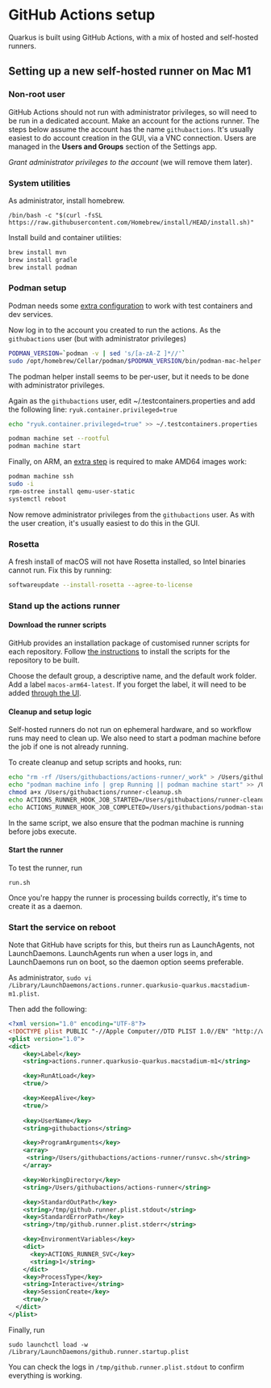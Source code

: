 # GitHub Actions setup

Quarkus is built using GitHub Actions, with a mix of hosted and self-hosted runners. 

## Setting up a new self-hosted runner on Mac M1 


### Non-root user

GitHub Actions should not run with administrator privileges, so will need to be run in a dedicated account. 
Make an account for the actions runner. The steps below assume the account has the name `githubactions`.
It's usually easiest to do account creation in the GUI, via a VNC connection. Users are managed in 
the **Users and Groups** section of the Settings app.

*Grant administrator privileges to the account* (we will remove them later).


### System utilities

As administrator, install homebrew. 
```shell
/bin/bash -c "$(curl -fsSL https://raw.githubusercontent.com/Homebrew/install/HEAD/install.sh)"
```

Install build and container utilities:

```bash
brew install mvn
brew install gradle
brew install podman
```

### Podman setup 

Podman needs some [extra configuration](https://quarkus.io/guides/podman) to work with test containers and dev services. 

Now log in to the account you created to run the actions.
As the `githubactions` user (but with administrator privileges)

```bash
PODMAN_VERSION=`podman -v | sed 's/[a-zA-Z ]*//'`
sudo /opt/homebrew/Cellar/podman/$PODMAN_VERSION/bin/podman-mac-helper install
```
The podman helper install seems to be per-user, but it needs to be done with administrator privileges. 

Again as the `githubactions` user, edit ~/.testcontainers.properties and add the following line: `ryuk.container.privileged=true`

```bash
echo "ryuk.container.privileged=true" >> ~/.testcontainers.properties
```

```bash
podman machine set --rootful
podman machine start
```

Finally, on ARM, an [extra step](https://edofic.com/posts/2021-09-12-podman-m1-amd64) is required to make AMD64 images work:

```bash
podman machine ssh
sudo -i
rpm-ostree install qemu-user-static
systemctl reboot
```

Now remove administrator privileges from the `githubactions` user. 
As with the user creation, it's usually easiest to do this in the GUI. 

### Rosetta

A fresh install of macOS will not have Rosetta installed, so Intel binaries cannot run. Fix this by running:

```bash
softwareupdate --install-rosetta --agree-to-license
```
### Stand up the actions runner

#### Download the runner scripts

GitHub provides an installation package of customised runner scripts for each repository. 
Follow [the instructions](https://docs.github.com/en/actions/hosting-your-own-runners/adding-self-hosted-runners)
to install the scripts for the repository to be built. 

Choose the default group, a descriptive name, and the default work folder. Add a label `macos-arm64-latest`.
If you forget the label, it will need to be added [through the UI](https://docs.github.com/en/actions/hosting-your-own-runners/using-labels-with-self-hosted-runners).


#### Cleanup and setup logic

Self-hosted runners do not run on ephemeral hardware, and so workflow runs may need to clean up. 
We also need to start a podman machine before the job if one is not already running. 

To create cleanup and setup scripts and hooks, run:

```bash
echo "rm -rf /Users/githubactions/actions-runner/_work" > /Users/githubactions/runner-cleanup.sh
echo "podman machine info | grep Running || podman machine start" >> /Users/githubactions/podman-start.sh
chmod a+x /Users/githubactions/runner-cleanup.sh
echo ACTIONS_RUNNER_HOOK_JOB_STARTED=/Users/githubactions/runner-cleanup.sh >> .env
echo ACTIONS_RUNNER_HOOK_JOB_COMPLETED=/Users/githubactions/podman-start.sh >> .env
```


In the same script, we also ensure that the podman machine is running before jobs execute.

#### Start the runner 

To test the runner, run 

`run.sh`

Once you're happy the runner is processing builds correctly, it's time to create it as a daemon. 

### Start the service on reboot

Note that GitHub have scripts for this, but theirs run as LaunchAgents, not LaunchDaemons. 
LaunchAgents run when a user logs in, and LaunchDaemons run on boot, so the daemon option seems preferable.


As administrator, `sudo vi /Library/LaunchDaemons/actions.runner.quarkusio-quarkus.macstadium-m1.plist`. 

Then add the following:

```xml
<?xml version="1.0" encoding="UTF-8"?>
<!DOCTYPE plist PUBLIC "-//Apple Computer//DTD PLIST 1.0//EN" "http://www.apple.com/DTDs/PropertyList-1.0.dtd">
<plist version="1.0">
<dict>
    <key>Label</key>
    <string>actions.runner.quarkusio-quarkus.macstadium-m1</string>

    <key>RunAtLoad</key>
    <true/>

    <key>KeepAlive</key>
    <true/>
  
    <key>UserName</key>
    <string>githubactions</string>

    <key>ProgramArguments</key>
    <array>
     <string>/Users/githubactions/actions-runner/runsvc.sh</string>
    </array>

    <key>WorkingDirectory</key>
    <string>/Users/githubactions/actions-runner</string>

    <key>StandardOutPath</key>
    <string>/tmp/github.runner.plist.stdout</string>
    <key>StandardErrorPath</key>
    <string>/tmp/github.runner.plist.stderr</string>

    <key>EnvironmentVariables</key>
    <dict>
      <key>ACTIONS_RUNNER_SVC</key>
      <string>1</string>
    </dict>
    <key>ProcessType</key>
    <string>Interactive</string>
    <key>SessionCreate</key>
    <true/>
  </dict>
</plist>
```

Finally, run 

```shell
sudo launchctl load -w /Library/LaunchDaemons/github.runner.startup.plist
```

You can check the logs in `/tmp/github.runner.plist.stdout` to confirm everything is working.